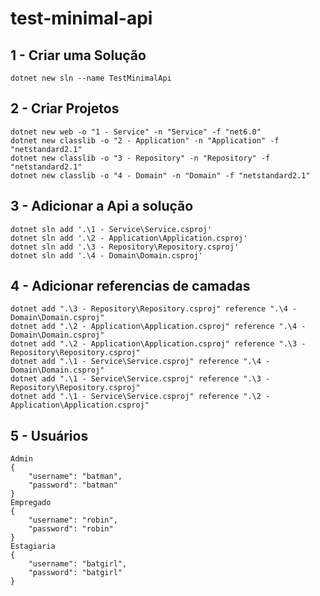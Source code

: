 # test-minimal-api

## 1 - Criar uma Solução
    dotnet new sln --name TestMinimalApi 
## 2 - Criar Projetos
    dotnet new web -o "1 - Service" -n "Service" -f "net6.0"
    dotnet new classlib -o "2 - Application" -n "Application" -f "netstandard2.1"
    dotnet new classlib -o "3 - Repository" -n "Repository" -f "netstandard2.1"
    dotnet new classlib -o "4 - Domain" -n "Domain" -f "netstandard2.1"
## 3 - Adicionar a Api a solução
    dotnet sln add '.\1 - Service\Service.csproj'
    dotnet sln add '.\2 - Application\Application.csproj'
    dotnet sln add '.\3 - Repository\Repository.csproj'
    dotnet sln add '.\4 - Domain\Domain.csproj'
## 4 - Adicionar referencias de camadas
    dotnet add ".\3 - Repository\Repository.csproj" reference ".\4 - Domain\Domain.csproj"
    dotnet add ".\2 - Application\Application.csproj" reference ".\4 - Domain\Domain.csproj"
    dotnet add ".\2 - Application\Application.csproj" reference ".\3 - Repository\Repository.csproj"
    dotnet add ".\1 - Service\Service.csproj" reference ".\4 - Domain\Domain.csproj"
    dotnet add ".\1 - Service\Service.csproj" reference ".\3 - Repository\Repository.csproj"
    dotnet add ".\1 - Service\Service.csproj" reference ".\2 - Application\Application.csproj"

## 5 - Usuários

    Admin
    {
        "username": "batman",
        "password": "batman"
    }
    Empregado
    {
        "username": "robin",
        "password": "robin"
    }
    Estagiaria
    {
        "username": "batgirl",
        "password": "batgirl"
    }
